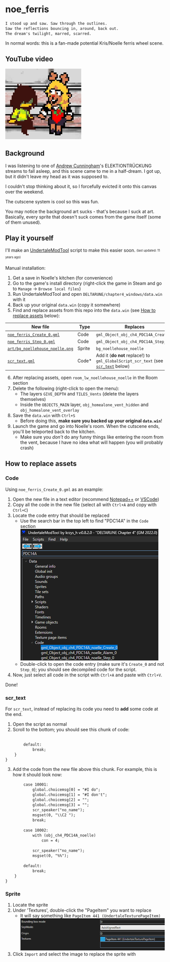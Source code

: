# noe_ferris

    I stood up and saw. Saw through the outlines.
    Saw the reflections bouncing in, around, back out.
    The dream's twilight, marred, scarred.

In normal words: this is a fan-made potential Kris/Noelle ferris wheel scene.

## YouTube video

[![YouTube thumbnail - Kris and Noelle sit on a bench.](img/goobers.png)](https://youtu.be/r1K1yAbSZIU)

## Background
I was listening to one of [Andrew Cunningham](https://www.youtube.com/@andrew_cunningham)'s ELEKTIONTRÜCKUNG streams to fall asleep, and this scene came to me in a half-dream.
I got up, but it didn't leave my head as it was supposed to.

I couldn't stop thinking about it, so I forcefully evicted it onto this canvas over the weekend.

The cutscene system is cool so this was fun.

You may notice the background art sucks - that's because I suck at art. Basically, every sprite that doesn't suck comes from the game itself (some of them unused).

## Play it yourself
I'll make an [UndertaleModTool](https://github.com/UnderminersTeam/UndertaleModTool) script to make this easier soon. <sub><sup>(last updated: 11 years ago)</sup></sub>

Manual installation:

1. Get a save in Noelle's kitchen (for convenience)
2. Go to the game's install directory (right-click the game in Steam and go to `Manage` -> `Browse local files`)
3. Run UndertaleModTool and open `DELTARUNE/chapter4_windows/data.win` with it
4. Back up your original `data.win` (copy it somewhere)
5. Find and replace assets from this repo into the `data.win` (see [How to replace assets](#how-to-replace-assets) below):

| New file | Type | Replaces |
| -------- | ---- | -------- |
| [`noe_ferris_Create_0.gml`](./noe_ferris_Create_0.gml) | Code   | `gml_Object_obj_ch4_PDC14A_Create_0` |
| [`noe_ferris_Step_0.gml`](./noe_ferris_Step_0.gml)   | Code   | `gml_Object_obj_ch4_PDC14A_Step_0` |
| [`art/bg_noellehouse_noelle.png`](./art/bg_noellehouse_noelle.png)          | Sprite | `bg_noellehouse_noelle` |
| [`scr_text.gml`](./scr_text.gml)        | Code*  | Add it (**do not** replace!) to `gml_GlobalScript_scr_text` (see [`scr_text`](#scr_text) below) |

6. After replacing assets, open `room_lw_noellehouse_noelle` in the Room section
7. Delete the following (right-click to open the menu):
    - The layers `GIVE_DEPTH` and `TILES_Vents` (delete the layers themselves)
    - Inside the `OBJECTS_MAIN` layer, `obj_homealone_vent_hidden` and `obj_homealone_vent_overlay`
8. Save the `data.win` with `Ctrl+S`
    - Before doing this, **make sure you backed up your original `data.win`**!
9. Launch the game and go into Noelle's room. When the cutscene ends, you'll be teleported back to the kitchen.
    - Make sure you *don't* do any funny things like entering the room from the vent, because I have no idea what will happen (you will probably crash)

## How to replace assets

### Code
Using `noe_ferris_Create_0.gml` as an example:
1. Open the new file in a text editor (recommend [Notepad++](https://notepad-plus-plus.org/downloads/) or [VSCode](https://code.visualstudio.com/))
2. Copy all the code in the new file (select all with `Ctrl+A` and copy with `Ctrl+C`)
3. Locate the code entry that should be replaced
    - Use the search bar in the top left to find "PDC14A" in the `Code` section
    ![screenshot of UndertaleModTool showing how to search](img/utmt-search.png)
    - Double-click to open the code entry (make sure it's `Create_0` and not `Step_0`); you should see decompiled code for the script.
4. Now, just select all code in the script with `Ctrl+A` and paste with `Ctrl+V`.

Done!

### scr_text
For `scr_text`, instead of replacing its code you need to **add** some code at the end.
1. Open the script as normal
2. Scroll to the bottom; you should see this chunk of code:

```gml
        
        default:
            break;
    }
}
```
3. Add the code from the new file above this chunk. For example, this is how it should look now:
```gml
        case 10001:
            global.choicemsg[0] = "#I do";
            global.choicemsg[1] = "#I don't";
            global.choicemsg[2] = "";
            global.choicemsg[3] = "";
            scr_speaker("no_name");
            msgset(0, "\\C2 ");
            break;
        
        case 10002:
            with (obj_ch4_PDC14A_noelle)
                con = 4;
            
            scr_speaker("no_name");
            msgset(0, "%%");
        
        default:
            break;
    }
}
```

### Sprite
1. Locate the sprite
2. Under 'Textures', double-click the "PageItem" you want to replace
    - It will say something like `PageItem 441 (UndertaleTexturePageItem)`
![screenshot of UndertaleModTool showing the PageItem field](img/utmt-sprite-pageitem.png)
3. Click `Import` and select the image to replace the sprite with
